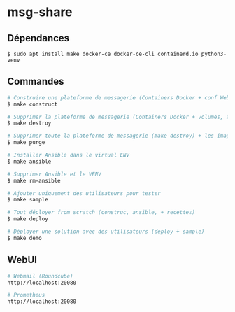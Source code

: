 # msg-share

## Dépendances
```
$ sudo apt install make docker-ce docker-ce-cli containerd.io python3-venv 
```
## Commandes

``` bash
# Construire une plateforme de messagerie (Containers Docker + conf Webmail)
$ make construct
```
``` bash
# Supprimer la plateforme de messagerie (Containers Docker + volumes, ansible, VENV, dossier partagé)
$ make destroy
```
``` bash
# Supprimer toute la plateforme de messagerie (make destroy) + les images + conf réseau + volumes
$ make purge
```
``` bash
# Installer Ansible dans le virtual ENV
$ make ansible
```
``` bash
# Supprimer Ansible et le VENV
$ make rm-ansible
```
``` bash
# Ajouter uniquement des utilisateurs pour tester
$ make sample
```
``` bash
# Tout déployer from scratch (construc, ansible, + recettes)
$ make deploy
```
``` bash
# Déployer une solution avec des utilisateurs (deploy + sample)
$ make demo
```
## WebUI

``` bash
# Webmail (Roundcube)
http://localhost:20080
```
``` bash
# Prometheus
http://localhost:20080
```